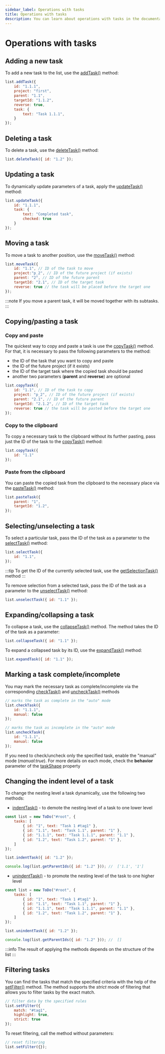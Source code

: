```yaml
---
sidebar_label: Operations with tasks
title: Operations with tasks
description: You can learn about operations with tasks in the documentation of the DHTMLX JavaScript To Do List library. Browse developer guides and API reference, try out code examples and live demos, and download a free 30-day evaluation version of DHTMLX To Do List.
---
```


# Operations with tasks

## Adding a new task

To add a new task to the list, use the [addTask()](../../api/methods/addtask_method/) method:

~~~js
list.addTask({
    id: "1.1.1",
    project: "first",
    parent: "1.1",
    targetId: "1.1.2",
    reverse: true,
    task: {
        text: "Task 1.1.1",
    }
});
~~~

## Deleting a task

To delete a task, use the [deleteTask()](../../api/methods/deletetask_method/) method:

~~~js
list.deleteTask({ id: "1.2" });
~~~

## Updating a task

To dynamically update parameters of a task, apply the [updateTask()](../../api/methods/updatetask_method/) method:

~~~js
list.updateTask({ 
    id: "1.1.1",
    task: {
        text: "Completed task",
        checked: true
    }
});
~~~

## Moving a task

To move a task to another position, use the [moveTask()](../../api/methods/movetask_method/) method:

~~~js
list.moveTask({ 
    id: "1.1", // ID of the task to move
    project:"p_2", // ID of the future project (if exists)
    parent: "2", // ID of the future parent
    targetId: "2.1", // ID of the target task
    reverse: true // the task will be placed before the target one
});
~~~

:::note
If you move a parent task, it will be moved together with its subtasks.
:::

## Copying/pasting a task

### Copy and paste

The quickest way to copy and paste a task is use the [copyTask()](../../api/methods/copytask_method/) method. For that, it is necessary to pass the following parameters to the method: 
- the ID of the task that you want to copy and paste
- the ID of the future project (if it exists)
- the ID of the target task where the copied task should be pasted
- another two parameters (**parent** and **reverse**) are optional

~~~js
list.copyTask({ 
    id: "1.1", // ID of the task to copy
    project: "p_2", // ID of the future project (if exists)
    parent: "2.1", // ID of the future parent
    targetId: "2.1.2", // ID of the target task
    reverse: true // the task will be pasted before the target one
});
~~~

### Copy to the clipboard

To copy a necessary task to the clipboard without its further pasting, pass just the ID of the task to the [copyTask()](../../api/methods/copytask_method/) method:

~~~js
list.copyTask({ 
    id: "1.1"
});
~~~

### Paste from the clipboard

You can paste the copied task from the clipboard to the necessary place via the [pasteTask()](../../api/methods/pastetask_method/) method:

~~~js
list.pasteTask({ 
    parent: "1",
    targetId: "1.2",
});
~~~

## Selecting/unselecting a task

To select a particular task, pass the ID of the task as a parameter to the [selectTask()](../../api/methods/selecttask_method/) method:

~~~js
list.selectTask({ 
    id: "1.1",
});
~~~

:::tip
To get the ID of the currently selected task, use the [getSelectionTask()](../../api/methods/getselectiontask_method/) method
:::

To remove selection from a selected task, pass the ID of the task as a parameter to the [unselectTask()](../../api/methods/unselecttask_method/) method:

~~~js
list.unselectTask({ id: "1.1" });
~~~

## Expanding/collapsing a task

To collapse a task, use the [collapseTask()](../../api/methods/collapsetask_method/) method. The method takes the ID of the task as a parameter:

~~~js
list.collapseTask({ id: "1.1" });

~~~

To expand a collapsed task by its ID, use the [expandTask()](../../api/methods/expandtask_method/) method:

~~~js
list.expandTask({ id: "1.1" });
~~~

## Marking a task complete/incomplete

You may mark the necessary task as complete/incomplete via the corresponding [checkTask()](../../api/methods/checktask_method/) and [uncheckTask()](../../api/methods/unchecktask_method/) methods

~~~js
// marks the task as complete in the "auto" mode
list.checkTask({ 
    id: "1.1.1",
    manual: false
});

// marks the task as incomplete in the "auto" mode
list.uncheckTask({ 
    id: "1.1.1",
    manual: false
});
~~~

If you need to check/uncheck only the specified task, enable the "manual" mode (*manual:true*). For more details on each mode, check the **behavior** parameter of the [taskShape](api/configs/taskshape_config.md) property

## Changing the indent level of a task

To change the nesting level a task dynamically, use the following two methods:

- [indentTask()](../../api/methods/indenttask_method/) - to demote the nesting level of a task to one lower level

~~~js
const list = new ToDo("#root", {
    tasks: [
        { id: "1", text: "Task 1 #tag1" },
        { id: "1.1", text: "Task 1.1", parent: "1" },
        { id: "1.1.1", text: "Task 1.1.1", parent: "1.1" },
        { id: "1.2", text: "Task 1.2", parent: "1" },
    ]
});

list.indentTask({ id: "1.2" });

console.log(list.getParentIds({ id: "1.2" })); //  ['1.1', '1']
~~~

- [unindentTask()](../../api/methods/unindenttask_method/) - to promote the nesting level of the task to one higher level

~~~js
const list = new ToDo("#root", {
    tasks: [
        { id: "1", text: "Task 1 #tag1" },
        { id: "1.1", text: "Task 1.1", parent: "1" },
        { id: "1.1.1", text: "Task 1.1.1", parent: "1.1" },
        { id: "1.2", text: "Task 1.2", parent: "1" },
    ]
});

list.unindentTask({ id: "1.2" });

console.log(list.getParentIds({ id: "1.2" })); //  []
~~~

:::info
The result of applying the methods depends on the structure of the list
:::

## Filtering tasks

You can find the tasks that match the specified criteria with the help of the [setFilter()](../../api/methods/setfilter_method/) method. The method supports the *strict* mode of filtering that allows you to filter tasks by the exact match.

~~~js
// filter data by the specified rules
list.setFilter({
	match: "#tag1",
	highlight: true,
	strict: true
});
~~~

To reset filtering, call the method without parameters:

~~~js
// reset filtering
list.setFilter({});
~~~